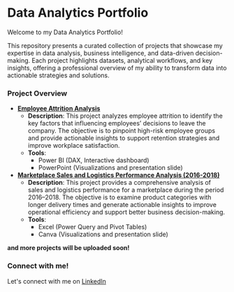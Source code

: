 # Data Analytics Portfolio
Welcome to my Data Analytics Portfolio!

This repository presents a curated collection of projects that showcase my expertise in data analysis, business intelligence, and data-driven decision-making. Each project highlights datasets, analytical workflows, and key insights, offering a professional overview of my ability to transform data into actionable strategies and solutions.

### Project Overview
- [**Employee Attrition Analysis**](https://github.com/alyanbl/Employee-Attrition-Analysis)
    - **Description**: This project analyzes employee attrition to identify the key factors that influencing employees’ decisions to leave the company. The objective is to pinpoint high-risk employee groups and provide actionable insights to support retention strategies and improve workplace satisfaction.
    - **Tools**:
        - Power BI (DAX, Interactive dashboard)
        - PowerPoint (Visualizations and presentation slide)
- [**Marketplace Sales and Logistics Performance Analysis (2016-2018)**](https://github.com/alyanbl/-MARKETPLACE-SALES-AND-LOGISTICS-PERFORMANCE-ANALYSIS-2016-2018-)
    - **Description**: This project provides a comprehensive analysis of sales and logistics performance for a marketplace during the period 2016–2018. The objective is to examine product categories with longer delivery times and generate actionable insights to improve operational efficiency and support better business decision-making.
    - **Tools**:
        - Excel (Power Query and Pivot Tables)
        - Canva (Visualizations and presentation slide)

**and more projects will be uploaded soon!**
### Connect with me!
Let's connect with me on [LinkedIn](https://www.linkedin.com/in/alyanabilaputri/)
